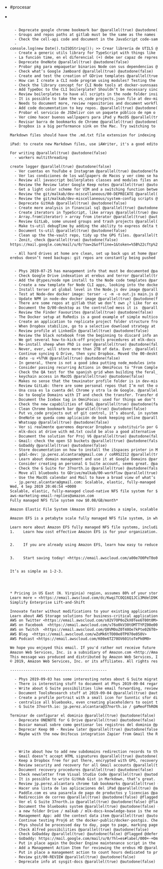 - #procesar
- ```txt



  	- Deprecate google chrome bookmark bar @parallel(true) @autodone(false)
  	- Groups and repos paths at gitlab must be the same as the names of this objects at the GitLab website, and must match the paths at git too. @parallel(true) @autodone(false)
  	- Check the cell-api code and document in the JavaScript code-samples how to write Promises… @parallel(true) @autodone(false)
  	-
  console.log(new Date().toISOString()); >> Crear librería de UTILS @parallel(true) @autodone(false)
  	- Create a generic utils library for TypeScript with things like the sunnsaas iterator time function for CLI timestamps @parallel(true) @autodone(false)
  	- La función time, en el diferencial (+) debe ser capaz de representar desde (+120s) hasta (+2m 46s) hasta (+4d 6h 12m 32s) @parallel(true) @autodone(false)
  	- Deprecate OneNote @parallel(true) @autodone(false)
  	- Probar pkg para empaquetar binarios Node con sus dependencias @parallel(true) @autodone(false)
  	- Check what’s Google Jamboard @parallel(true) @autodone(false)
  	- Create and test the creation of GDrive templates @parallel(true) @autodone(false)
  	- How can I create a CLI node program using modules? Testing the CLI is a pain, the ideal way of doing development is having a Nodemon monitored test.ts file to develop and then link the functionality in this test.ts into the main CLI entry program, that only handles user interfacing. See also if it is possible to add tree shacking with tenser to minimize the final compiled js. @parallel(true) @autodone(false)
  	- Check the library concept for CLI Node tools at docker-sunnsaas-fortran-worker. Add again Mocha for testing of the feature modules or libraries and left only the main.ts to define the CLI interface for the user. The lib must have full responsability of the features and functionality of the command tool. @parallel(true) @autodone(false)
  	- Add TypeDoc to the CLI boilerplate? Shouldn’t be necessary since all reusable functionality should reside in reusable libraries elsewhere. Only CLI logic should be here, so it seems there is no point in documenting with TypeDoc. @parallel(true) @autodone(false)
  	- Review boilerplates to have all scripts in the node folder inside a “scripts” folder. At the root of the node folder only the .editorconfig, .gitignore, .npmignore, package*, README.md, tsconfig.json, tslint.json, and webpack* should be. @parallel(true) @autodone(false)
  	- It is possible to take the vs_code projects.json file at dev-miscellaneous outside the vs_code configs? It changes too much to justify commits agains the dev-miscellaneous repository. @parallel(true) @autodone(false)
  	- Needs to document more, review repositories and document workflows. @parallel(true) @autodone(false)
  	- Add code documentation to key repos. @parallel(true) @autodone(false)
  	- Probar el servicio de JSDelivr con un paquete público de npm o GitLab para Observable @parallel(true) @autodone(false)
  	- Ver cómo hacer buenos wallpapers para iPad y MacOS @parallel(true) @autodone(false)
  	- Revisar barra de bookmarks de Chrome @parallel(true) @autodone(false)
  	- Dropbox is a big performance sink on the Mac. Try switching to GDrive.

  Markdown files should have the .md.txt file extension for indexing in GDrive. Gdrive, however, has problems vizualizing encoding. Only a visual issue, it works right.

  iPad: to create new Markdown files, use iAWriter, it's a good editor. Create it at iCloud and move then it to Drive or whatever. Also in Git repos Working Copy can create new files too.

  For writing @parallel(true) @autodone(false)
  	- workers multithreading

  create logger @parallel(true) @autodone(false)
  	- Ver cuentas en YouTube e Instagram @parallel(true) @autodone(false)
  	- Ver las condiciones de los wallpapers de Macos y ver còmo se hacen en e l ipad @parallel(true) @autodone(false)
  	- Review all javascript boilerplates classes and modules files and just make two sections: “Public” and “Private”, in this order, drop the “Member” one. @parallel(true) @autodone(false)
  	- Review the Review later Google Keep notes @parallel(true) @autodone(false)
  	- Get a light color scheme for VIM and a switching function between dark and light schemes @parallel(true) @autodone(false)
  	- Review the git/malkab/dev-miscellaneous/00-DEPRECATE @parallel(true) @autodone(false)
  	- Review the git/malkab/dev-miscellaneous/system-config scripts @parallel(true) @autodone(false)
  	- Deprecate GitHub @parallel(true) @autodone(false)
  	- Create more analysis in financial sql @parallel(true) @autodone(false)
  	- Create iterators in TypeScript, like arrays @parallel(true) @autodone(false)
  	- Array.from(iterator) > array from iterator @parallel(true) @autodone(false)
  	- Review GitLab, some unused groups and trash projects @parallel(true) @autodone(false)
  	- Make ts-util debugTime by adding the ability to express delta time in milli, seconds, minutes, hours, and days @parallel(true) @autodone(false)
  	- Document ts-util @parallel(true) @autodone(false)
  	- Clean up the the-vault repo, tidy up the GPG files. @parallel(true) @autodone(false)
  	- Zenit, check @parallel(true) @autodone(false)
  https://mail.google.com/mail/u/0/?sw=2&offline=1&token=%5B%22cftp%22,%22b618502ed4%22,%221IeshCF9V8D2oExfHQh8mg%5Cu003d%5Cu003d%22,%224xZtFcmMfDU-lL0gGe71dQ%5Cu003d%5Cu003d%22,%227591,7495,7361,7030,7510,6804,6929,7414,6984,7278,7549,7236,7606,7567,6792,7018,7416,7407,6999,7027,6807,7068,7150,7113,7418,7437,7517,7020,7332,7584,7393,7569,7121,7433,7467,7379,7156,7301,7327,7453,7449,7137,7489,7016,7403,7172,7618,7190,6821,7468,7419,7530,7164,6969%22,1%5D&dilte=0&gme=1&sme=0#label/010+-+Review+weekly/WhctKJVZkNppfpBNgDrxmtShdjpJHhhsgPlbSwZjvlPbLDnXLCLsNfSKGBxQTchpqqNtFBq

  	- All hard drives at home are clean, set up back ups at home @parallel(true) @autodone(false)
  erebus doesn’t need backups: git repos are constantly being pushed to GitLab, Dropbox and G Drive are not going to be back up at erebus. At the linux box, install the Western Digital 3TB, back up the whole Dropbox once a month (with the CLI) and the Drive. Download all the git repos and backup them too, once every 2 months or 3 months.


  	- Phys 2019-07-25 has management info that must be documented @parallel(true) @autodone(false)
  	- Check Google Drive indexation at erebus and terror @parallel(true) @autodone(false)
  	- Add the @types/node npm install to the Node code templates @parallel(true) @autodone(false)
  	- Create a new template for Node CLI apps, looking into the docker-sunnsaas-fortran-worker, the iterator for SolarPaces is a great example @parallel(true) @autodone(false)
  	- Install terser at global level in the Node.js dev image @parallel(true) @autodone(false)
  	- Test at Node-dev docker image: terser -c -m -o out.js main.js @parallel(true) @autodone(false)
  	- Update NPM in node-dev docker image @parallel(true) @autodone(false)
  	- There are some repos at gitlab that we don’t own ¿? Like for example The-Vault. Check. @parallel(true) @autodone(false)
  	- Document the D/00-desktop as the controlled mess it is  @parallel(true) @autodone(false)
  	- Review the Finder Favourites @parallel(true) @autodone(false)
  	- The Docker setup at RxRedis is a good example of simple multicontainer Docker deployment for quick developments, consider transforming it into a template @parallel(true) @autodone(false)
  	- Create an application to replicate project folder structure from templates @parallel(true) @autodone(false)
  	- When Dropbox stabilize, go to a selective download strategy at process instead of a offline / online strategy that burdens the system too much @parallel(true) @autodone(false)
  	- Review profile at LinkedIn @parallel(true) @autodone(false)
  	- Review the black notebook from the beginning to discard info and mark it @parallel(true) @autodone(false)
  	- We got several how-to-kick-off projects procedures at mlk-docs (for example, angular-creating_apps_angular_cli.md and node-creating_libraries.md). This recurring project’s kick off procedures should be centralized at management/kick-off @parallel(true) @autodone(false)
  	- Re-install sheep when PhD is over @parallel(true) @autodone(false)
  	- Never, ever, will store more than 2TB of data. Ever. @parallel(true) @autodone(false)
  	- Continue syncing G Drive, then sync Dropbox. Moved the 00-desktop to Drive, to see if it performs better @parallel(true) @autodone(false)
  	- date -u +%T%N @parallel(true) @autodone(false)
  	- In general, there is not a good idea putting node_modules into cloud storages… @parallel(true) @autodone(false)
  	- Consider passing recurring Actions in OmniFocus to "From Completion" schema. @parallel(true) @autodone(false)
  	- Check the QA test for the spanish grid when building the feral_fennec new PG Docker image and store them. I think it is still at GitHub, recreate. @parallel(true) @autodone(false)
  	- keychain access in MacOS @parallel(true) @autodone(false)
  	- Makes no sense that the tmuxinator profile folder is in dev-miscellaneous, disconnect it @parallel(true) @autodone(false)
  	- Review GitLab: there are some personal repos that I’m not the owner of, change. Some repos at the personal space (Juan Pedro Pérez Alcántara) should be elsewhere (postgis and ts-utils). There are legacy repos at Cell-Platform. @parallel(true) @autodone(false)
  	- Una cosa es la cuenta del Chrome y otra la de Google. @parallel(true) @autodone(false)
  	- Go to Google Domains with IT and check the transfer. Transfer domains from GoDaddy to google? @parallel(true) @autodone(false)
  	- Document the Icebox tag in OmniFocus: used for things we don’t want to see. @parallel(true) @autodone(false)
  	- Check the new capabilities of GDAL @parallel(true) @autodone(false)
  	- Clean Chrome bookmark bar @parallel(true) @autodone(false)
  	- Put vs_code projects out of git control, it’s absurd, in system-config @parallel(true) @autodone(false)
  	- OneNote se queda como aplicación de book keeping online @parallel(true) @autodone(false)
  	- Whatsapp @parallel(true) @autodone(false)
  	- Ver si realmente queremos deprecar Dropbox y substituirlo por Gmail. Ver las ventajas de Gmail frente a Dropbox. Posiblemente, como repo de información compleja y editable online, G Drive puede substituir también a OneNote. @parallel(true) @autodone(false)
  	- mlk-docs at drive with md.txt could be also a good alternative to OneNote @parallel(true) @autodone(false)
  	- Document the solution for Proj V6 @parallel(true) @autodone(false)
  	- Gmail: check the open S3 buckets @parallel(true) @autodone(false) @flagged @defer(2019-09-14 04:00)
  	- GoDaddy @parallel(true) @autodone(false)
  	- Store documentation on how to install the iSspaces printer in MacOS at 00-desktop @parallel(true) @autodone(false)
  	- gdal-dev: jp.perez.alcantara@gmail.com / coRRS2212 @parallel(true) @autodone(false)
  	- Learn about domain management and use it at Google Domains @parallel(true) @autodone(false)
  	- Consider creating an personal G Suite account, seems great. @parallel(true) @autodone(false)
  	- Check the G Suite for 37north.io @parallel(true) @autodone(false)
  	- Move all bluebooks to GDrive/malkab/00-workflow @parallel(true) @autodone(false)
  	- Use the MacOS calendar and Mail to have a broad view of what’s going on, go then to the Web interfaces of the given accounts to do changes or process, but create as much filters as needed to create a cohesive experience at desktop @parallel(true) @autodone(false)
  	- jp.perez.alcantara@gmail.com: Scalable, elastic, fully-managed cloud-native NFS file system for $0.08/GB* is as easy as 1-2-3. @parallel(true) @autodone(false)
  Wed, 4 Sep 2019 20:46:54 +0000
  Scalable, elastic, fully-managed cloud-native NFS file system for $0.08/GB* is as easy as 1-2-3.
  aws-marketing-email-replies@amazon.com
  Fully managed NFS file system now $0.08/GB/month*

  Amazon Elastic File System (Amazon EFS) provides a simple, scalable, elastic NFS v4.1 POSIX-compliant file system for use with AWS Cloud services and on-premises resources.

  Amazon EFS is a petabyte scale fully managed NFS file system, in which you only pay for the capacity you use. The file system will grow and shrink non-disruptively as you add and remove files.To optimize TCO, simply enable EFS Lifecycle Management and selecting a lifecycle policy that matches your business needs. Files not accessed according to the lifecycle policy you choose, will transparently and automatically move to our cost-optimized EFS Infrequent Access (IA) storage class. Storing data on EFS IA costs only $0.025/GB/month.

  Learn more about Amazon EFS fully managed NFS file systems, including how easy it is to move your file workloads to the Cloud and reduce the TCO of operating an NFS file system at the same time.
  1.    Learn how cost effective Amazon EFS is for your organization. <https://email.awscloud.com/VoZ470etVP0M000TO6eT9k0>


  2.    If you are already using Amazon EFS, learn how easy to reduce TCO on your NFS file systems costs by simply enabling EFS Lifecycle management. <https://email.awscloud.com/dc/KwqiTCOQ16Q1JCi3MdelD9K87m8TGjXsf-p_9DJxO8dSdjHE2cFpE7FYoex7--oqKeLTETLwnhy1POw6nvUNHSKTLpVkjSZPF7MyHf_R_S6QUYcAqE2_4k5ssqUxGG2pGFgiWuv8q_3l16IBoXMVPZ_e-cd2pweiQCw7YQ8fFuD-8452L6ZtUz97G2KakPbphi6zWTMZ0TCdMMzJ3y2Wx9ekhP2vM5Wxx9VFhEUwcvGPXv-8lch3O0bS4zvqEZMxLtcgUj9J6-g0ajEkwWfkv37HxjHyXhGbbLpxAaVhhLLnZbFIVWK6qHIlbsXnQvp5yJxUC-0yuMZwQLgjFQygPXLQHbPiLcGZSPkRd1_AjCmg2FUS_5Z65wSix-0uw4x3vn1jT8vp4LDW0JyURjVKUIZ4IycQFAXcDFenoE3atzg=/ekeoZM00070ZTU0e6PTOT0t>


  3.    Start saving today! <https://email.awscloud.com/a00e7O0PeT0o00WM1ZkV6Tt>


  It’s as simple as 1-2-3.




  * Pricing in US East (N. Virginia) region, assumes 80% of your storage in EFS IA.
  Learn more » <https://email.awscloud.com/dc/KwqiTCOQ16Q1JCi3MdelD9K87m8TGjXsf-p_9DJxO8dSdjHE2cFpE7FYoex7--oqKeLTETLwnhy1POw6nvUNHbU3a-hBZL9d8jb8BXStcKFMYl1RBt4ZEW-uhXHN2741ImVyy-mjKT6s42HsjQY1VOGFBXWbW91iO84E6lBVpJeplSdBzxtEsfGRxXt5K-oufFpAzx_meWB02UU5XA-QuUugKKumG42mpak6_MUjfmzk0L3s3c5QgQbh8UUmp0PXq_x0t3yCJuEyxMZsyR5P2LQ289hpJmaw6d4xq5L_YIPcbGLG-qV_LgL-gQCpu0vZa-v14R07OeWQt6ji-RsXuRUBVOzem_XnHT9_5kB5cnBdUi9zaY-SXSAO_e7mJfiFF46f7A2xzbb19XOJoPH1IeNip9hNxBZEk_IdUozMMok=/ekeoZM00070ZTU0e6PTOT0t>
  Simplify Enterprise Lift-and-Shift

  Innovate faster without modifications to your existing applications.
  Learn about AWS Storage solutions for business-critical applications » <https://email.awscloud.com/dc/KwqiTCOQ16Q1JCi3MdelD3G7jQXWagmIyCZuJNLQF3pVCnvk4IszxpMG0LQ94pl3pkZmLo-pL-ztmqtydPEokhuc5Z9HWzM34p4C-5zXdYYvZFilBO2ulZZwAjDsj2dIhM3b12ZldOULShfENU4pSqFNUEuVo2iNtRigpb1l-jjONjTRr3D4mEQXinu-YEA2YzvhEaXdijFKWAVfPtxkZ2LXT2faXAxaNa2bI5KZmejO0rAj2x_oJ3rTpSXEXc284TVP8Yo5OnubxkXY0uGwwcksZDA15V3CDf8lhKeUGCJhz5mULIxe_7JpvCnPFTK4IgBfHA5su_qM3NRj55fbeIOTwmH9vPIzemKkeaKh9_xko6Gqg17AzjA9Ul-6tUij3MbMPMVWBKZli_N3R5dyIQ==/ekeoZM00070ZTU0e6PTOT0t>
  AWS on Twitter <https://email.awscloud.com/s02V7OP0oZkX0Tee6T00t0M>
  AWS on Facebook  <https://email.awscloud.com/v76o0kV30tOMTTYPZ00e00e>
  AWS on Twitch  <https://email.awscloud.com/Q0VM0oZ0T40Oe7kPte0Z6T0>
  AWS Blog  <https://email.awscloud.com/wZoMk6tTO00e0TP070e050V>
  AWS Podcast <https://email.awscloud.com/K00e6TZ70OV601toTePk0M0>

  We hope you enjoyed this email. If you'd rather not receive future emails from Amazon Web Services, unsubscribe here <https://email.awscloud.com/dc/sRhgdM26bquWWERQj_H99lCavgYp1xy4_-5c9n1WxRAg-Iit3iVTUYZUZlQmzz1BTdI04NvsSqvrTM6rSnQGNK7Z_G6-zH4bcFNO__1cW3uifp3Q_JLRsbyLtEze5YfYY9wTbHQNXuZ6Q--cOT9npDiFboCErWzMIPFx0tN0L3DqAkZOB5daeznxBsRymAxD7dpUOd4Hy7J_kp9jSMrDsiM3PUJOAimczSwI2nagcqeSWLrx82MPYYVzjUmcqrkjrfbBDsrhUJyk6qpssCD9jj4-mAUkliAqPs7qW9u1aFG29qabberJSCgx1psn3buHXKtHgk6QvzwquKCc2BiZK-CJ3x-itvmde_pALb2sgCo=/ekeoZM00070ZTU0e6PTOT0t>.
  Amazon Web Services, Inc. is a subsidiary of Amazon.com <http://Amazon.com>, Inc. Amazon.com <http://Amazon.com> is a registered trademark of Amazon.com <http://Amazon.com>.
  This message was produced and distributed by Amazon Web Services, Inc. and its affiliates, 410 Terry Ave. North, Seattle, WA 98109.
  © 2019, Amazon Web Services, Inc. or its affiliates. All rights reserved. Read our Privacy Policy <https://email.awscloud.com/yPVToeTk0t0OMZ7e6200700>.

  --------------------------------------------

  	- Phys 2019-09-03 has some interesting notes about G Suite migration and on how to manage domain registries @parallel(true) @autodone(false)
  	- There is interesting stuff to document at Phys 2019-09-04 regarding the migration and G Suite @parallel(true) @autodone(false)
  	- Write about G Suite possibilities like email forwarding, review Phys 2019-09-04 @parallel(true) @autodone(false)
  	- Document ToolsResearch stuff at 2019-09-04 @parallel(true) @autodone(false)
  	- Create a profile portrait with a small icon for Sunntic sfor differentiation @parallel(true) @autodone(false)
  	- centralice all bluebooks, even creating placeholders to ooint to the real ones (like in suntics) @parallel(true) @autodone(false)
  	- G Suite 37north.io: jp.perez.alcantara@37north.io / gaMeoFThRONEs332

  Terminar de configurar el dominio @parallel(true) @autodone(false)
  	- Deprecate ONENOTE for G Drive @parallel(true) @autodone(false)
  	- Buscar manual sobre como gestionar los registros del dominio @parallel(true) @autodone(false)
  	- Deprecar Keep 00 - Review later @parallel(true) @autodone(false)
  	- Maybe with the new Onifocus integration Zapier from Gmail the Review tags may be gone @parallel(true) @autodone(false)



  	- Write about how to add new subdomains redirection records to the domain, check the proto example @parallel(true) @autodone(false)
  	- Gmail doesn’t accept HTML signatures @parallel(true) @autodone(false)
  	- Keep a Dropbox free for put there, encrypted with GPG, recovery info @parallel(true) @autodone(false)
  	- Review security and recovery for all Gmail accounts @parallel(true) @autodone(false)
  	- Document recovery procedures @parallel(true) @autodone(false)
  	- Check newsletter from Visual Studio Code @parallel(true) @autodone(false)
  	- It is possible to write GitHub Gist in Markdown, that’s great. Check. @parallel(true) @autodone(false)
  	- Review jp.perez.alcantara chrome tab bookmarks @parallel(true) @autodone(false)
  	- Hacer una lista de las aplicaciones del iPad @parallel(true) @autodone(false)
  	- Paddle.com es una pasarela de pago de productos y licencias @parallel(true) @autodone(false)
  	- Redirección de correo @parallel(true) @autodone(false) @flagged @defer(2019-09-11 04:00)
  	- Ver el G Suite 37north.io @parallel(true) @autodone(false) @flagged @defer(2019-09-14 04:00)
  	- Document the bluebooks system @parallel(true) @autodone(false) @defer(2019-09-10 04:00)
  	- a new folder Drive / malkab / mlk-docs-knowledge-base is the new place for all kind of Markdown information. Deprecate OneNote there. @parallel(true) @autodone(false) @defer(2019-09-10 04:00)
  	- Management App: add the context data item @parallel(true) @autodone(false)
  	- Continue testing Proj6 at the docker-public/docker-postgis. Check Log for PhD 2019-09-06. Check with Proj4. There is a unstable dev branch in the repo called feral_fennec_dev_proj6_testing where those tests should be conducted. @parallel(true) @autodone(false)
  	- Phys should be processed day to day, page to page, marking pages as processed. If not going to document everything a log entry has, create a task in OmniFocus to mark this work, but mark the page as done. No going back in pages. @parallel(true) @autodone(false)
  	- Check Alfred possibilities @parallel(true) @autodone(false)
  	- Check GoDadday @parallel(true) @autodone(false) @flagged @defer(2019-09-21 04:00)
  	- GoDaddy: https://mail.google.com/mail/u/0/?hl=es#label/000+-+OmniFocus/WhctKJVZlPgXdfgXqrMWVHpLMbGPbvJTVNXpVnvScfJrhxmFwzsnPDnHJfLWLGrsMgpNDDb @parallel(true) @autodone(false) @flagged @defer(2019-09-14 04:00)
  	- Put in place again the Docker Engine maintenance script in the monthly machine maintenance routine @parallel(true) @autodone(false)
  	- Add a Management Action Item for reviewing the erebus HD @parallel(true) @autodone(false)
  	- Put in place a management action to count hours dedicated to projects at Financial @parallel(true) @autodone(false)
  	- Review git/00-REVIEW @parallel(true) @autodone(false)
  	- Deprecate info at sysgit-docs @parallel(true) @autodone(false)
  ```
